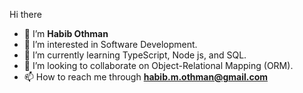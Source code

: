 Hi there 


- 👋 I’m **Habib Othman**
- 👀 I’m interested in Software Development.
- 🌱 I’m currently learning TypeScript, Node js, and SQL.
- 💞️ I’m looking to collaborate on Object-Relational Mapping (ORM).
- 📫 How to reach me through **habib.m.othman@gmail.com**

<!---
habibmalek/habibmalek is a ✨ special ✨ repository because its `README.md` (this file) appears on your GitHub profile.
You can click the Preview link to take a look at your changes.
--->
